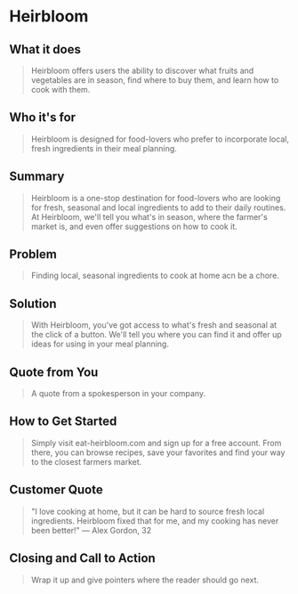 # Heirbloom

<!--
> This material was originally posted [here](http://www.quora.com/What-is-Amazons-approach-to-product-development-and-product-management). It is reproduced here for posterities sake.

There is an approach called "working backwards" that is widely used at Amazon. They work backwards from the customer, rather than starting with an idea for a product and trying to bolt customers onto it. While working backwards can be applied to any specific product decision, using this approach is especially important when developing new products or features.

For new initiatives a product manager typically starts by writing an internal press release announcing the finished product. The target audience for the press release is the new/updated product's customers, which can be retail customers or internal users of a tool or technology. Internal press releases are centered around the customer problem, how current solutions (internal or external) fail, and how the new product will blow away existing solutions.

If the benefits listed don't sound very interesting or exciting to customers, then perhaps they're not (and shouldn't be built). Instead, the product manager should keep iterating on the press release until they've come up with benefits that actually sound like benefits. Iterating on a press release is a lot less expensive than iterating on the product itself (and quicker!).

If the press release is more than a page and a half, it is probably too long. Keep it simple. 3-4 sentences for most paragraphs. Cut out the fat. Don't make it into a spec. You can accompany the press release with a FAQ that answers all of the other business or execution questions so the press release can stay focused on what the customer gets. My rule of thumb is that if the press release is hard to write, then the product is probably going to suck. Keep working at it until the outline for each paragraph flows. 

Oh, and I also like to write press-releases in what I call "Oprah-speak" for mainstream consumer products. Imagine you're sitting on Oprah's couch and have just explained the product to her, and then you listen as she explains it to her audience. That's "Oprah-speak", not "Geek-speak".

Once the project moves into development, the press release can be used as a touchstone; a guiding light. The product team can ask themselves, "Are we building what is in the press release?" If they find they're spending time building things that aren't in the press release (overbuilding), they need to ask themselves why. This keeps product development focused on achieving the customer benefits and not building extraneous stuff that takes longer to build, takes resources to maintain, and doesn't provide real customer benefit (at least not enough to warrant inclusion in the press release).
 -->

## What it does
  > Heirbloom offers users the ability to discover what fruits and vegetables are in season, find where to buy them, and learn how to cook with them. 

## Who it's for
  > Heirbloom is designed for food-lovers who prefer to incorporate local, fresh ingredients in their meal planning.

## Summary
  > Heirbloom is a one-stop destination for food-lovers who are looking for fresh, seasonal and local ingredients to add to their daily routines. At Heirbloom, we'll tell you what's in season, where the farmer's market is, and even offer suggestions on how to cook it.

## Problem
  > Finding local, seasonal ingredients to cook at home acn be a chore.

## Solution
  > With Heirbloom, you've got access to what's fresh and seasonal at the click of a button. We'll tell you where you can find it and offer up ideas for using in your meal planning.

## Quote from You
  > A quote from a spokesperson in your company.

## How to Get Started
  > Simply visit eat-heirbloom.com and sign up for a free account. From there, you can browse recipes, save your favorites and find your way to the closest farmers market.

## Customer Quote
  > "I love cooking at home, but it can be hard to source fresh local ingredients. Heirbloom fixed that for me, and my cooking has never been better!" — Alex Gordon, 32

## Closing and Call to Action
  > Wrap it up and give pointers where the reader should go next.
